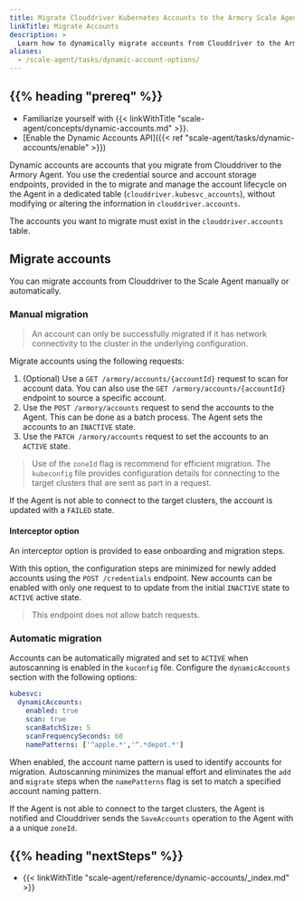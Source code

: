 ```yaml
---
title: Migrate Clouddriver Kubernetes Accounts to the Armory Scale Agent
linkTitle: Migrate Accounts
description: >
  Learn how to dynamically migrate accounts from Clouddriver to the Armory Scale Agent for Spinnaker and Kubernetes.
aliases:
  - /scale-agent/tasks/dynamic-account-options/
---
```


## {{% heading "prereq" %}}

* Familiarize yourself with {{< linkWithTitle "scale-agent/concepts/dynamic-accounts.md" >}}.
* [Enable the Dynamic Accounts API]({{< ref "scale-agent/tasks/dynamic-accounts/enable" >}})


Dynamic accounts are accounts that you migrate from Clouddriver to the Armory Agent. You use the credential source and account storage endpoints, provided in the  to migrate and manage the account lifecycle on the Agent in a dedicated table (`clouddriver.kubesvc_accounts`), without modifying or altering the information in `clouddriver.accounts`.

The accounts you want to migrate must exist in the `clouddriver.accounts` table.


## Migrate accounts

You can migrate accounts from Clouddriver to the Scale Agent manually or automatically.

### Manual migration


> An account can only be successfully migrated if it has network connectivity to the cluster in the underlying configuration.

Migrate accounts using the following requests:

1. (Optional) Use a `GET /armory/accounts/{accountId}` request to scan for account data. You can also use the `GET /armory/accounts/{accountId}` endpoint to source a specific account.
1. Use the `POST /armory/accounts` request to send the accounts to the Agent. This can be done as a batch process. The Agent sets the accounts to an `INACTIVE` state.
1. Use the `PATCH /armory/accounts` request to set the accounts to an `ACTIVE` state.

> Use of the `zoneId` flag is recommend for efficient migration. The `kubeconfig` file provides configuration details for connecting to the target clusters that are sent as part in a request.

If the Agent is not able to connect to the target clusters, the account is updated with a `FAILED` state.

#### Interceptor option

An interceptor option is provided to ease onboarding and migration steps.

With this option, the configuration steps are minimized for newly added accounts using the `POST /credentials` endpoint. New accounts can be enabled with only one request to to update from the initial `INACTIVE` state to `ACTIVE` active state.

> This endpoint does not allow batch requests.

### Automatic migration

Accounts can be automatically migrated and set to `ACTIVE` when autoscanning is enabled in the `kuconfig` file. Configure the `dynamicAccounts` section with the following options:

```yaml
kubesvc:
  dynamicAccounts:
    enabled: true
    scan: true
    scanBatchSize: 5
    scanFrequencySeconds: 60
    namePatterns: ['^apple.*','^.*depot.*']
  ```

When enabled, the account name pattern is used to identify accounts for migration.  Autoscanning minimizes the manual effort and eliminates the `add` and `migrate` steps when the `namePatterns` flag is set to match a specified account naming pattern.

If the Agent is not able to connect to the target clusters, the Agent is notified and Clouddriver sends the `SaveAccounts` operation to the Agent with a a unique `zoneId`.


## {{% heading "nextSteps" %}}

* {{< linkWithTitle "scale-agent/reference/dynamic-accounts/_index.md" >}}